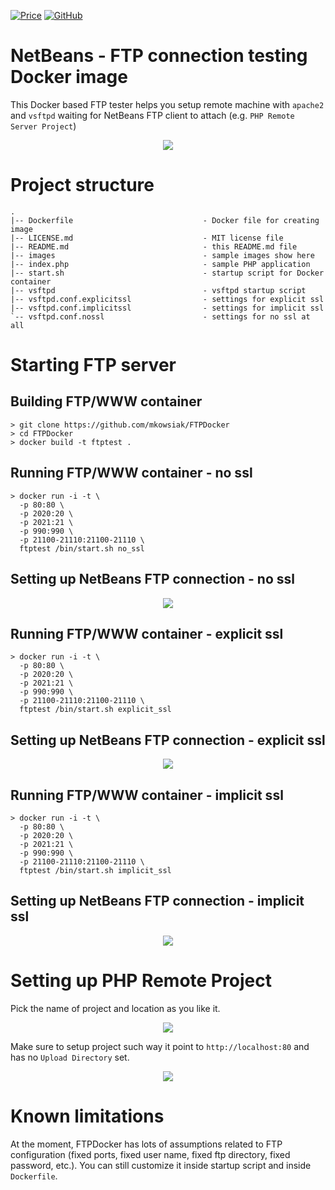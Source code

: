 [![Price](https://img.shields.io/badge/price-FREE-0098f7.svg)](https://github.com/mkowsiak/FTPDocker/blob/master/LICENSE.md)
[![GitHub](https://img.shields.io/github/license/mashape/apistatus.svg)](https://github.com/mkowsiak/FTPDocker/blob/master/LICENSE.md)
# NetBeans - FTP connection testing Docker image

This Docker based FTP tester helps you setup remote machine with `apache2` and `vsftpd` waiting for NetBeans FTP client to attach (e.g. `PHP Remote Server Project`)

<p align="center">
  <img src="https://github.com/mkowsiak/FTPDocker/blob/master/images/netbeans_ftp.gif?raw=true">
</p>

# Project structure

    .
    |-- Dockerfile                             - Docker file for creating image
    |-- LICENSE.md                             - MIT license file
    |-- README.md                              - this README.md file
    |-- images                                 - sample images show here
    |-- index.php                              - sample PHP application
    |-- start.sh                               - startup script for Docker container
    |-- vsftpd                                 - vsftpd startup script
    |-- vsftpd.conf.explicitssl                - settings for explicit ssl
    |-- vsftpd.conf.implicitssl                - settings for implicit ssl
    `-- vsftpd.conf.nossl                      - settings for no ssl at all
    
# Starting FTP server

## Building FTP/WWW container

    > git clone https://github.com/mkowsiak/FTPDocker
    > cd FTPDocker
    > docker build -t ftptest .

## Running FTP/WWW container - no ssl

    > docker run -i -t \
      -p 80:80 \
      -p 2020:20 \
      -p 2021:21 \
      -p 990:990 \
      -p 21100-21110:21100-21110 \
      ftptest /bin/start.sh no_ssl

## Setting up NetBeans FTP connection - no ssl

<p align="center">
  <img src="https://github.com/mkowsiak/FTPDocker/blob/master/images/no_ssl.png?raw=true">
</p>

## Running FTP/WWW container - explicit ssl

    > docker run -i -t \
      -p 80:80 \
      -p 2020:20 \
      -p 2021:21 \
      -p 990:990 \
      -p 21100-21110:21100-21110 \
      ftptest /bin/start.sh explicit_ssl

## Setting up NetBeans FTP connection - explicit ssl

<p align="center">
  <img src="https://github.com/mkowsiak/FTPDocker/blob/master/images/explicit_ssl.png?raw=true">
</p>

## Running FTP/WWW container - implicit ssl

    > docker run -i -t \
      -p 80:80 \
      -p 2020:20 \
      -p 2021:21 \
      -p 990:990 \
      -p 21100-21110:21100-21110 \
      ftptest /bin/start.sh implicit_ssl

## Setting up NetBeans FTP connection - implicit ssl

<p align="center">
  <img src="https://github.com/mkowsiak/FTPDocker/blob/master/images/implicit_ssl.png?raw=true">
</p>

# Setting up PHP Remote Project

Pick the name of project and location as you like it.

<p align="center">
  <img src="https://github.com/mkowsiak/FTPDocker/blob/master/images/php_settings_1.png?raw=true">
</p>

Make sure to setup project such way it point to `http://localhost:80` and has no `Upload Directory` set.

<p align="center">
  <img src="https://github.com/mkowsiak/FTPDocker/blob/master/images/php_settings_2.png?raw=true">
</p>

# Known limitations

At the moment, FTPDocker has lots of assumptions related to FTP configuration (fixed ports, fixed user name, fixed ftp directory, fixed password, etc.). You can still customize it inside startup script and inside `Dockerfile`.


